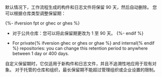 默认情况下，工作流程生成的构件和日志文件将保留 90 天，然后自动删除。 您可以根据仓库类型调整保留期：

{%- ifversion fpt or ghec or ghes %}
- 对于公共仓库：您可以将此保留期更改为 1 至 90 天。
{%- endif %}

- For private{% ifversion ghec or ghes or ghae %} and internal{% endif %} repositories: you can change this retention period to anywhere between 1 day or 400 days.

自定义保留期时，它仅适用于新构件和日志文件，并且不追溯性地应用于现有对象。 对于托管的仓库和组织，最长保留期不能超过管理组织或企业设置的限制。
